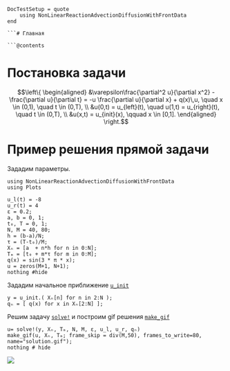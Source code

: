 ```@meta
DocTestSetup = quote
    using NonLinearReactionAdvectionDiffusionWithFrontData
end

```# Главная

```@contents
```

# Постановка задачи

```math
\left\{
\begin{aligned}
    &\varepsilon\frac{\partial^2 u}{\partial x^2} - \frac{\partial u}{\partial t} = -u \frac{\partial u}{\partial x} +  q(x)\,u, \quad x \in (0,1), \quad t \in (0,T), \\
    &u(0,t) = u_{left}(t), \quad u(1,t) = u_{right}(t), \quad t \in (0,T), \\
    &u(x,t) = u_{init}(x), \qquad x \in [0,1].
\end{aligned}
\right.
```

# Пример решения прямой задачи

Зададим параметры.
```@example demo
using NonLinearReactionAdvectionDiffusionWithFrontData
using Plots

u_l(t) = -8
u_r(t) = 4
ε = 0.2;
a, b = 0, 1;
t₀, T = 0, 1;
N, M = 40, 80;
h = (b-a)/N;
τ = (T-t₀)/M;
Xₙ = [a  + n*h for n in 0:N];
Tₘ = [t₀ + m*τ for m in 0:M];
q(x) = sin(3 * π * x);
u = zeros(M+1, N+1);
nothing #hide
```

Зададим начальное приближение [`u_init`](@ref)
```@example demo
y = u_init.( Xₙ[n] for n in 2:N );
qₙ = [ q(x) for x in Xₙ[2:N] ];
```

Решим задачу [`solve!`](@ref) и построим gif решения [`make_gif`](@ref)
```@example demo
u= solve!(y, Xₙ, Tₘ, N, M, ε, u_l, u_r, qₙ)
make_gif(u, Xₙ, Tₘ; frame_skip = div(M,50), frames_to_write=80, name="solution.gif");
nothing # hide
```

![](solution.gif)
